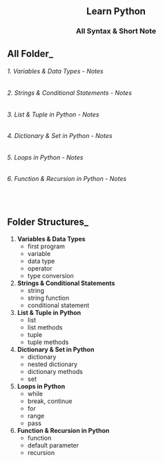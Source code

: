<h2 align="center"> Learn Python </h2>

<h3 align="center"><a style="text-decoration:none" href="https://tamimiqbal.notion.site/All-Syntax-Short-Note-11ebf6be67d480dd86dada64b2cc6756?pvs=4">All Syntax & Short Note</a></h3>

## All Folder_

<h6> 1. Variables & Data Types - <a style="text-decoration:none" href="https://tamimiqbal.notion.site/1-Variables-Data-Types-2a283b0128cc47e39fa31fa13754c266?pvs=4" >Notes</a></h6>
<h6> 2. Strings & Conditional Statements - <a style="text-decoration:none" href="https://tamimiqbal.notion.site/2-Strings-Conditionals-f87143db09184e0799591beaa1ac484f?pvs=4" >Notes</a> </h6>
<h6> 3. List & Tuple in Python - <a style="text-decoration:none" href="https://tamimiqbal.notion.site/3-List-Tuples-4f6a435875554f5f88030459edf99c45?pvs=4" >Notes</a> </h6>

<h6>4. Dictionary & Set in Python - <a style="text-decoration:none" href="https://tamimiqbal.notion.site/4-Dictionary-Set-in-Python-74e85ebb55c94d71970ab4f2059e0982?pvs=4">Notes</a> </h6>
 

<h6>5. Loops in Python - <a style="text-decoration:none" href="https://tamimiqbal.notion.site/5-Loops-in-Python-11ebf6be67d48022b733ce346c608467?pvs=4">Notes</a> </h6>

<h6>6. Function & Recursion in Python - <a style="text-decoration:none" href="https://tamimiqbal.notion.site/6-Functions-Recursion-in-Python-11fbf6be67d480608ed3d3c9b6e053d4?pvs=4">Notes</a> </h6>

<br>

## Folder Structures_

1. **Variables & Data Types**
    - first program 
    - variable
    - data type 
    - operator
    - type conversion
2. **Strings & Conditional Statements**
    - string
    - string function
    - conditional statement
3. **List & Tuple in Python**
    - list
    - list methods
    - tuple
    - tuple methods
4. **Dictionary & Set in Python**
    - dictionary
    - nested dictionary
    - dictionary methods
    - set
5. **Loops in Python**
    - while
    - break, continue
    - for 
    - range
    - pass
6. **Function & Recursion in Python**
    - function
    - default parameter
    - recursion

